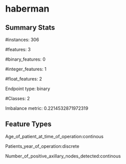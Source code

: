 # haberman

## Summary Stats

#instances: 306

#features: 3

  #binary_features: 0

  #integer_features: 1

  #float_features: 2

Endpoint type: binary

#Classes: 2

Imbalance metric: 0.2214532871972319

## Feature Types

 Age_of_patient_at_time_of_operation:continous

Patients_year_of_operation:discrete

Number_of_positive_axillary_nodes_detected:continous

